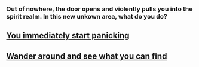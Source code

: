 ### **Out of nowhere, the door opens and violently pulls you into the spirit realm. In this new unkown area, what do you do?**  
## [You immediately start panicking](../situations-md/END-forever-stuck.md)  
## [Wander around and see what you can find](../situations-md/END-little-boy.md)